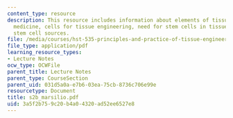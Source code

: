 ```yaml
---
content_type: resource
description: This resource includes information about elements of tissue engineering/regenerative
  medicine, cells for tissue engineering, need for stem cells in tissue engineering,
  stem cell sources.
file: /media/courses/hst-535-principles-and-practice-of-tissue-engineering-fall-2004/3a5f2b759c20b4a04320ad52ee6527e8_s2b_marsilio.pdf
file_type: application/pdf
learning_resource_types:
- Lecture Notes
ocw_type: OCWFile
parent_title: Lecture Notes
parent_type: CourseSection
parent_uid: 031d5a0a-e7b6-03ea-75cb-8736c706e99e
resourcetype: Document
title: s2b_marsilio.pdf
uid: 3a5f2b75-9c20-b4a0-4320-ad52ee6527e8
---
```

